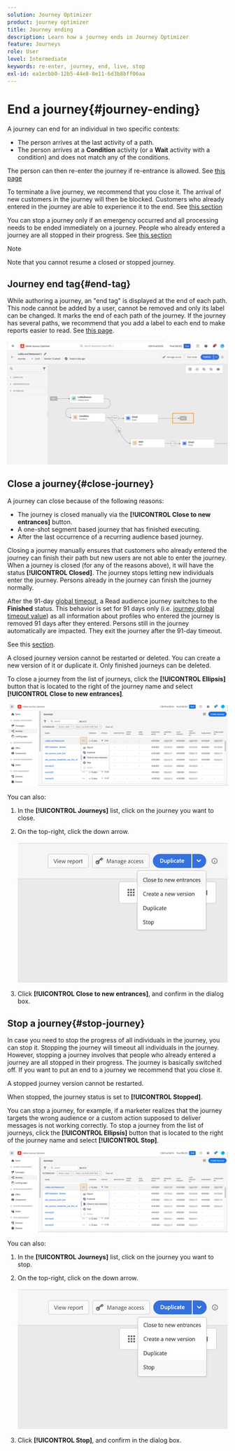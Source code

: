 ```yaml
---
solution: Journey Optimizer
product: journey optimizer
title: Journey ending
description: Learn how a journey ends in Journey Optimizer
feature: Journeys
role: User
level: Intermediate
keywords: re-enter, journey, end, live, stop
exl-id: ea1ecbb0-12b5-44e8-8e11-6d3b8bff06aa
---
```

# End a journey{#journey-ending}

A journey can end for an individual in two specific contexts:

* The person arrives at the last activity of a path.
* The person arrives at a **Condition** activity (or a **Wait** activity with a condition) and does not match any of the conditions.

The person can then re-enter the journey if re-entrance is allowed. See [this page](../building-journeys/journey-properties.md#entrance)

To terminate a live journey, we recommend that you close it. The arrival of new customers in the journey will then be blocked. Customers who already entered in the journey are able to experience it to the end. See [this section](../building-journeys/journey.md#close-journey)

You can stop a journey only if an emergency occurred and all processing needs to be ended immediately on a journey. People who already entered a journey are all stopped in their progress. See [this section](../building-journeys/journey.md#stop-journey)

>[!NOTE]
>
>Note that you cannot resume a closed or stopped journey.

## Journey end tag{#end-tag}

While authoring a journey, an "end tag" is displayed at the end of each path. This node cannot be added by a user, cannot be removed and only its label can be changed. It marks the end of each path of the journey. If the journey has several paths, we recommend that you add a label to each end to make reports easier to read. See [this page](../reports/live-report.md).

![](assets/journey-end.png)

<!--

### End activity{#journey-end-activity}

The **[!UICONTROL End]** activity allows you to mark the end of each path of the journey. It is not mandatory but recommended for visual clarity. See [this page](../building-journeys/end-activity.md)

![](assets/journey54.png)

-->

## Close a journey{#close-journey}

A journey can close because of the following reasons:

* The journey is closed manually via the **[!UICONTROL Close to new entrances]** button. 
* A one-shot segment based journey that has finished executing.
* After the last occurrence of a recurring audience based journey.

Closing a journey manually ensures that customers who already entered the journey can finish their path but new users are not able to enter the journey. When a journey is closed (for any of the reasons above), it will have the status **[!UICONTROL Closed]**. The journey stops letting new individuals enter the journey. Persons already in the journey can finish the journey normally. 

After the 91-day [global timeout](journey-properties.md#timeout), a Read audience journey switches to the **Finished** status. This behavior is set for 91 days only (i.e. [journey global timeout value](journey-properties.md#global_timeout)) as all information about profiles who entered the journey is removed 91 days after they entered. Persons still in the journey automatically are impacted. They exit the journey after the 91-day timeout. 

See this [section](../building-journeys/journey-propertie.md#global_timeout).

A closed journey version cannot be restarted or deleted. You can create a new version of it or duplicate it. Only finished journeys can be deleted.

To close a journey from the list of journeys, click the **[!UICONTROL Ellipsis]** button that is located to the right of the journey name and select **[!UICONTROL Close to new entrances]**.

![](assets/journey-finish-quick-action.png)

You can also:

1. In the **[!UICONTROL Journeys]** list, click on the journey you want to close.
1. On the top-right, click the down arrow.

    ![](assets/finish_drop_down_list.png)

1. Click **[!UICONTROL Close to new entrances]**, and confirm in the dialog box.

## Stop a journey{#stop-journey}

In case you need to stop the progress of all individuals in the journey, you can stop it. Stopping the journey will timeout all individuals in the journey. However, stopping a journey involves that people who already entered a journey are all stopped in their progress. The journey is basically switched off. If you want to put an end to a journey we recommend that you close it. 

A stopped journey version cannot be restarted.

When stopped, the journey status is set to **[!UICONTROL Stopped]**. 

You can stop a journey, for example, if a marketer realizes that the journey targets the wrong audience or a custom action supposed to deliver messages is not working correctly. To stop a journey from the list of journeys, click the **[!UICONTROL Ellipsis]** button that is located to the right of the journey name and select **[!UICONTROL Stop]**.

![](assets/journey-finish-quick-action.png)

You can also:

1. In the **[!UICONTROL Journeys]** list, click on the journey you want to stop.
1. On the top-right, click on the down arrow.

   ![](assets/finish_drop_down_list2.png)

1. Click **[!UICONTROL Stop]**, and confirm in the dialog box.
